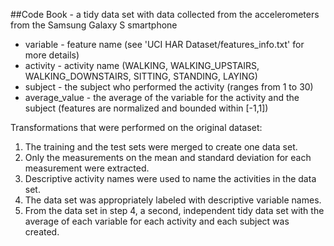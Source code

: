 ##Code Book - a tidy data set with data collected from the accelerometers from the Samsung Galaxy S smartphone

* variable - feature name (see 'UCI HAR Dataset/features_info.txt' for more details)
* activity - activity name (WALKING, WALKING_UPSTAIRS, WALKING_DOWNSTAIRS, SITTING, STANDING, LAYING)
* subject - the subject who performed the activity (ranges from 1 to 30)
* average_value - the average of the variable for the activity and the subject (features are normalized and bounded within [-1,1])

Transformations that were performed on the original dataset:

1. The training and the test sets were merged to create one data set.
2. Only the measurements on the mean and standard deviation for each measurement were extracted.
3. Descriptive activity names were used to name the activities in the data set.
4. The data set was appropriately labeled with descriptive variable names.
5. From the data set in step 4, a second, independent tidy data set with the average of each variable for each activity and each subject was created.